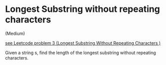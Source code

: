 # Longest Substring without repeating characters

(Medium)

[see Leetcode problem 3 (Longest Substring Without Repeating Characters
)](https://leetcode.com/problems/longest-substring-without-repeating-characters/description/)

Given a string s, find the length of the longest substring without repeating characters.
